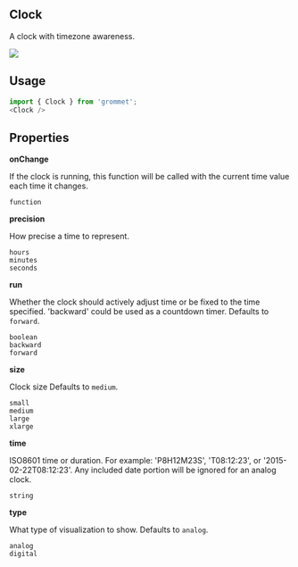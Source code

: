 ## Clock
A clock with timezone awareness.

[![](https://codesandbox.io/static/img/play-codesandbox.svg)](https://codesandbox.io/s/github/grommet/grommet-sandbox?initialpath=clock&module=%2Fsrc%2FClock.js)
## Usage

```javascript
import { Clock } from 'grommet';
<Clock />
```

## Properties

**onChange**

If the clock is running, this function will be called with the
      current time value each time it changes.

```
function
```

**precision**

How precise a time to represent.

```
hours
minutes
seconds
```

**run**

Whether the clock should actively adjust time or be fixed to the
      time specified. 'backward' could be used as a countdown timer. Defaults to `forward`.

```
boolean
backward
forward
```

**size**

Clock size Defaults to `medium`.

```
small
medium
large
xlarge
```

**time**

ISO8601 time or duration. For example: 'P8H12M23S',
      'T08:12:23', or '2015-02-22T08:12:23'. Any included date
      portion will be ignored for an analog clock.

```
string
```

**type**

What type of visualization to show. Defaults to `analog`.

```
analog
digital
```
  